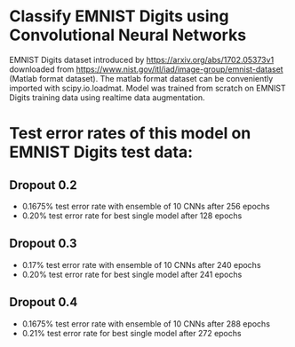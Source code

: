 # Classify EMNIST Digits using Convolutional Neural Networks
EMNIST Digits dataset introduced by https://arxiv.org/abs/1702.05373v1 downloaded from https://www.nist.gov/itl/iad/image-group/emnist-dataset (Matlab format dataset). The matlab format dataset can be conveniently imported with scipy.io.loadmat.
Model was trained from scratch on EMNIST Digits training data using realtime data augmentation. 

# Test error rates of this model on EMNIST Digits test data:
## Dropout 0.2
* 0.1675% test error rate with ensemble of 10 CNNs after 256 epochs
* 0.20% test error rate for best single model after 128 epochs

## Dropout 0.3
* 0.17% test error rate with ensemble of 10 CNNs after 240 epochs
* 0.20% test error rate for best single model after 241 epochs

## Dropout 0.4
* 0.1675% test error rate with ensemble of 10 CNNs after 288 epochs
* 0.21% test error rate for best single model after 272 epochs
